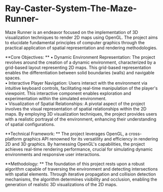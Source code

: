 # Ray-Caster-System-The-Maze-Runner-

Maze Runner is an endeavor focused on the implementation of 3D visualization techniques to render 2D maps using OpenGL. The project aims to elucidate fundamental principles of computer graphics through the practical application of spatial representation and rendering methodologies.

**Core Objectives: ** 
•	Dynamic Environment Representation: The project revolves around the creation of a dynamic environment, characterized by a grid-based layout representing 2D maps. This grid-based representation enables the differentiation between solid boundaries (walls) and navigable spaces.  
•	Interactive Player Navigation: Users interact with the environment via intuitive keyboard controls, facilitating real-time manipulation of the player's viewpoint. This interactive component enables exploration and experimentation within the simulated environment.  
•	Visualization of Spatial Relationships: A pivotal aspect of the project involves the visual representation of spatial relationships within the 2D maps. By employing 3D visualization techniques, the project provides users with a realistic portrayal of the environment, enhancing their understanding of spatial configurations.  

**Technical Framework: ** 
The project leverages OpenGL, a cross-platform graphics API renowned for its versatility and efficiency in rendering 2D and 3D graphics. By harnessing OpenGL's capabilities, the project achieves real-time rendering performance, crucial for simulating dynamic environments and responsive user interactions.

**Methodology:  **
The foundation of this project rests upon a robust algorithm capable of traversing the environment and detecting intersections with spatial elements. Through iterative propagation and collision detection mechanisms, the algorithm determines visibility and occlusion, enabling the generation of realistic 3D visualizations of the 2D maps.  
